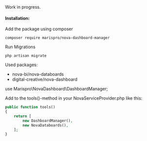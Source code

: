 Work in progress.

#### Installation:

Add the package using composer

`composer require marispro/nova-dashboard-manager`

Run Migrations

`php artisan migrate`

Used packages:
- nova-bi/nova-databoards
- digital-creative/nova-dashboard


use Marispro\NovaDashboard\DashboardManager;

Add to the tools()-method in your NovaServiceProvider.php like this:
```php
public function tools()
{
    return [
        new DashboardManager(),
        new NovaDataboards(),
    ];
}
```
